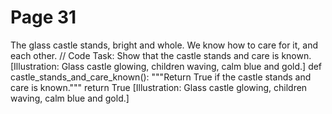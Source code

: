 ﻿# Page 31

The glass castle stands, bright and whole.
We know how to care for it, and each other.
// Code Task: Show that the castle stands and care is known.
[Illustration: Glass castle glowing, children waving, calm blue and gold.]
def castle_stands_and_care_known():
	"""Return True if the castle stands and care is known."""
	return True
[Illustration: Glass castle glowing, children waving, calm blue and gold.]

